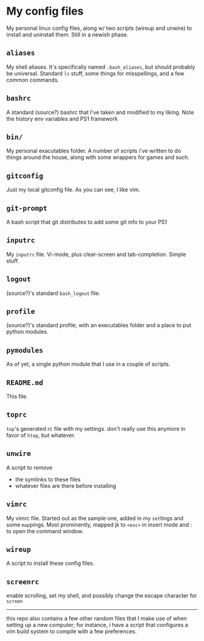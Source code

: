 # My config files

My personal linux config files, along w/ two scripts (wireup and unwire) to
install and uninstall them. Still in a newish phase.

## `aliases`

My shell aliases. It's specifically named `.bash_aliases`, but should probably
be universal. Standard `ls` stuff, some things for misspellings, and a few
common commands.

## `bashrc`

A standard (source?) bashrc that I've taken and modified to my liking. Note the
history env variables and PS1 framework

## `bin/`

My personal exacutables folder. A number of scripts i've written to do things
around the house, along with some wrappers for games and such.

## `gitconfig`

Just my local gitconfig file. As you can see, I like vim.

## `git-prompt`

A bash script that git distributes to add some git info to your PS1

## `inputrc`

My `inputrc` file. Vi-mode, plus clear-screen and tab-completion. Simple stuff.

## `logout`

(source?)'s standard `bash_logout` file.

## `profile`

(source?)'s standard profile, with an executables folder and a place to put
python modules.

## `pymodules`

As of yet, a single python module that I use in a couple of scripts.

## `README.md`

This file.

## `toprc`

`top`'s generated rc file with my settings. don't really use this anymore in
favor of `htop`, but whatever.

## `unwire`

A script to remove
- the symlinks to these files
- whatever files are there before installing

## `vimrc`

My vimrc file. Started out as the sample one, added in my `set`tings and some
`map`pings. Most prominently, mapped jk to `<esc>` in insert mode and : to open
the command window.

## `wireup`

A script to install these config files.

## `screenrc`

enable scrolling, set my shell, and possibly change the escape character for
`screen`

---

this repo also contains a few other random files that I make use of when
setting up a new computer; for instance, i have a script that configures a vim
build system to compile with a few preferences.
